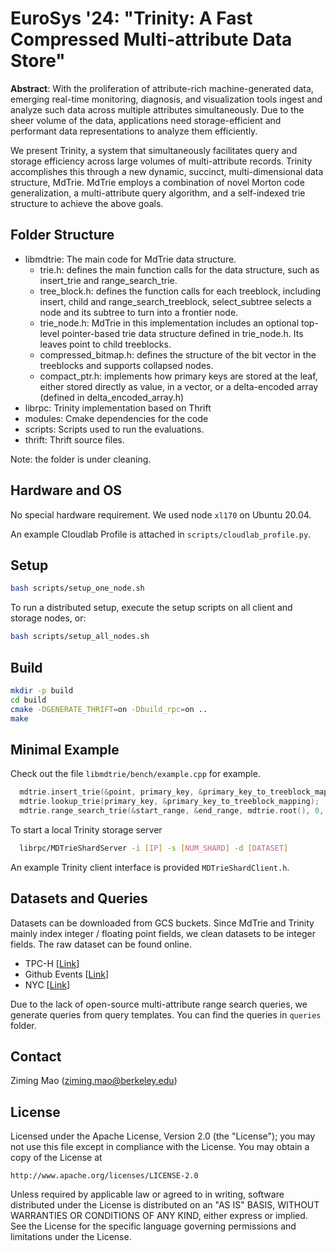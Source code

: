 # EuroSys '24: "Trinity: A Fast Compressed Multi-attribute Data Store"

**Abstract**: With the proliferation of attribute-rich machine-generated data, emerging real-time monitoring, diagnosis, and visualization tools ingest and analyze such data across multiple attributes simultaneously. Due to the sheer volume of the data, applications need storage-efficient and performant data representations to analyze them efficiently.
  
We present Trinity, a system that simultaneously facilitates query and storage efficiency across large volumes of multi-attribute records. Trinity accomplishes this through a new dynamic, succinct, multi-dimensional data structure, MdTrie. MdTrie employs a combination of novel Morton code generalization, a multi-attribute query algorithm, and a self-indexed trie structure to achieve the above goals. 

## Folder Structure

- libmdtrie: The main code for MdTrie data structure.
  - trie.h: defines the main function calls for the data structure, such as insert_trie and range_search_trie.  
  - tree_block.h: defines the function calls for each treeblock, including insert, child and range_search_treeblock, select_subtree selects a node and its subtree to turn into a frontier node.    
  - trie_node.h: MdTrie in this implementation includes an optional top-level pointer-based trie data structure defined in trie_node.h. Its leaves point to child treeblocks.  
  - compressed_bitmap.h: defines the structure of the bit vector in the treeblocks and supports collapsed nodes.  
  - compact_ptr.h: implements how primary keys are stored at the leaf, either stored directly as value, in a vector, or a delta-encoded array (defined in delta_encoded_array.h)  
- librpc: Trinity implementation based on Thrift
- modules: Cmake dependencies for the code
- scripts: Scripts used to run the evaluations. 
- thrift: Thrift source files. 

Note: the folder is under cleaning. 

## Hardware and OS

No special hardware requirement. We used node `xl170` on Ubuntu 20.04. 

An example Cloudlab Profile is attached in `scripts/cloudlab_profile.py`. 

## Setup

```bash
bash scripts/setup_one_node.sh
```

To run a distributed setup, execute the setup scripts on all client and storage nodes, or: 

```bash
bash scripts/setup_all_nodes.sh
```

## Build

```bash
mkdir -p build
cd build
cmake -DGENERATE_THRIFT=on -Dbuild_rpc=on ..
make
```

## Minimal Example

Check out the file `libmdtrie/bench/example.cpp` for example.
```c
  mdtrie.insert_trie(&point, primary_key, &primary_key_to_treeblock_mapping);
  mdtrie.lookup_trie(primary_key, &primary_key_to_treeblock_mapping);
  mdtrie.range_search_trie(&start_range, &end_range, mdtrie.root(), 0, found_points);
```
To start a local Trinity storage server

```bash
  librpc/MDTrieShardServer -i [IP] -s [NUM_SHARD] -d [DATASET]
```

An example Trinity client interface is provided `MDTrieShardClient.h`.

## Datasets and Queries

Datasets can be downloaded from GCS buckets. Since MdTrie and Trinity mainly index integer / floating point fields, we clean datasets to be integer fields. The raw dataset can be found online. 
- TPC-H [[Link](https://storage.cloud.google.com/trinity_datsets/tpch_dataset.csv)]
- Github Events [[Link](https://storage.googleapis.com/trinity_datsets/github_dataset.csv)]
- NYC [[Link](https://storage.googleapis.com/trinity_datsets/nyc_dataset.csv)]

Due to the lack of open-source multi-attribute range search queries, we generate queries from query templates. You can find the queries in `queries` folder. 

## Contact

Ziming Mao (ziming.mao@berkeley.edu)

## License

Licensed under the Apache License, Version 2.0 (the "License");
you may not use this file except in compliance with the License.
You may obtain a copy of the License at

    http://www.apache.org/licenses/LICENSE-2.0

Unless required by applicable law or agreed to in writing, software
distributed under the License is distributed on an "AS IS" BASIS,
WITHOUT WARRANTIES OR CONDITIONS OF ANY KIND, either express or implied.
See the License for the specific language governing permissions and
limitations under the License.
